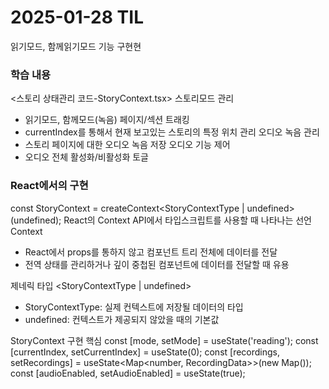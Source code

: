 # 2025-01-28 TIL
읽기모드, 함께읽기모드 기능 구현현

### 학습 내용
<스토리 상태관리 코드-StoryContext.tsx>
스토리모드 관리
- 읽기모드, 함께모드(녹음)
페이지/섹션 트래킹
- currentIndex를 통해서 현재 보고있는 스토리의 특정 위치 관리
오디오 녹음 관리
- 스토리 페이지에 대한 오디오 녹음 저장
오디오 기능 제어
- 오디오 전체 활성화/비활성화 토글

### React에서의 구현
const StoryContext = createContext<StoryContextType | undefined>(undefined);
React의 Context API에서 타입스크립트를 사용할 때 나타나는 선언
Context
- React에서 props를 통하지 않고 컴포넌트 트리 전체에 데이터를 전달
- 전역 상태를 관리하거나 깊이 중첩된 컴포넌트에 데이터를 전달할 때 유용

제네릭 타입 <StoryContextType | undefined>
- StoryContextType: 실제 컨텍스트에 저장될 데이터의 타입
- undefined: 컨텍스트가 제공되지 않았을 때의 기본값

StoryContext 구현 핵심
const [mode, setMode] = useState<StoryMode>('reading');
const [currentIndex, setCurrentIndex] = useState(0);
const [recordings, setRecordings] = useState<Map<number, RecordingData>>(new Map());
const [audioEnabled, setAudioEnabled] = useState(true);